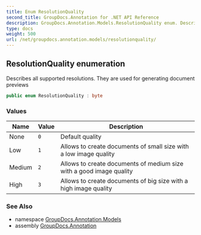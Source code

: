 ```yaml
---
title: Enum ResolutionQuality
second_title: GroupDocs.Annotation for .NET API Reference
description: GroupDocs.Annotation.Models.ResolutionQuality enum. Describes all supported resolutions. They are used for generating document previews
type: docs
weight: 500
url: /net/groupdocs.annotation.models/resolutionquality/
---
```

## ResolutionQuality enumeration

Describes all supported resolutions. They are used for generating document previews

```csharp
public enum ResolutionQuality : byte
```

### Values

| Name | Value | Description |
| --- | --- | --- |
| None | `0` | Default quality |
| Low | `1` | Allows to create documents of small size with a low image quality |
| Medium | `2` | Allows to create documents of medium size with a good image quality |
| High | `3` | Allows to create documents of big size with a high image quality |

### See Also

* namespace [GroupDocs.Annotation.Models](../../groupdocs.annotation.models/)
* assembly [GroupDocs.Annotation](../../)


